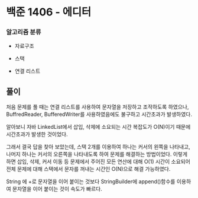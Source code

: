 # 백준 1406 - 에디터

### 알고리즘 분류

- 자료구조

- 스택

- 연결 리스트

## 풀이

처음 문제를 풀 때는 연결 리스트를 사용하여 문자열을 저장하고 조작하도록 하였으나, BuffredReader, BufferedWriter를 사용하였음에도 불구하고 시간초과가 발생하였다.

알아보니 자바 LinkedList에서 삽입, 삭제에 소요되는 시간 복잡도가 O(N)이기 때문에 시간초과가 발생한 것이었다.

그래서 결국 답을 찾아 보았는데, 스택 2개를 이용하여 하나는 커서의 왼쪽을 나타내고, 나머지 하나는 커서의 오른쪽을 나타내도록 하여 문제를 해결하는 방법이었다. 이렇게 하면 삽입, 삭제, 커서 이동 등 문제에서 주어진 모든 연산에 대해 O(1) 시간이 소요되어 전체 문제에 대해 스택에서 문자를 꺼내는 시간인 O(N)으로 해결 가능하였다.

String 에 +로 문자열을 이어 붙이는 것보다 StringBuilder에 append()함수를 이용하여 문자열을 이어 붙이는 것이 속도가 빠르다.
